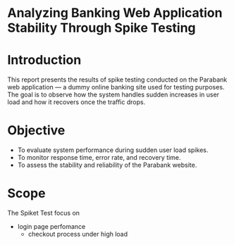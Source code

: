 # Analyzing Banking Web Application Stability Through Spike Testing

# Introduction
This report presents the results of spike testing conducted on the Parabank web application — a dummy online banking site used for testing purposes. The goal is to observe how the system handles sudden increases in user load and how it recovers once the traffic drops.
# Objective
- To evaluate system performance during sudden user load spikes.
- To monitor response time, error rate, and recovery time.
- To assess the stability and reliability of the Parabank website.
# Scope

The Spiket Test focus on 

- login page perfomance
  - checkout process under high load
